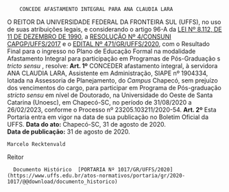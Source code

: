         CONCEDE AFASTAMENTO INTEGRAL PARA ANA CLAUDIA LARA  

 O REITOR DA UNIVERSIDADE FEDERAL DA FRONTEIRA SUL (UFFS), no uso de suas atribuições legais, e considerando o artigo 96-A da [LEI Nº 8.112, DE 11 DE DEZEMBRO DE 1990](http://www.planalto.gov.br/ccivil_03/leis/L8112cons.htm), a [RESOLUÇÃO Nº 4/CONSUNI CAPGP/UFFS/2017](https://www.uffs.edu.br/atos-normativos/resolucao/consunicapgp/2017-0004) e o [EDITAL Nº 471/GR/UFFS/2020](https://www.uffs.edu.br/atos-normativos/edital/gr/2020-0471), com o Resultado Final para o ingresso no Plano de Educação Formal na modalidade Afastamento Integral para participação em Programas de Pós-Graduação s *tricto sensu* , resolve:   **Art. 1º**  CONCEDER afastamento integral, à servidora ANA CLAUDIA LARA, Assistente em Administração, SIAPE nº 1904334, lotada na Assessoria de Planejamento, do *Campus*  Chapecó, sem prejuízo dos vencimentos do cargo, para participar em Programa de Pós-graduação *stricto sensu*  em nível de Doutorado, na Universidade do Oeste de Santa Catarina (Unoesc), em Chapecó-SC, no período de 31/08/2020 a 26/02/2023, conforme o Processo nº 23205.103211/2020-54.   **Art. 2º**  Esta Portaria entra em vigor na data de sua publicação no Boletim Oficial da UFFS.        **Data do ato:** Chapecó-SC, 31 de agosto de 2020.   
 **Data de publicação:**  31 de agosto de 2020. 

    Marcelo Recktenvald   
 Reitor 

      Documento Histórico  [PORTARIA Nº 1017/GR/UFFS/2020](https://www.uffs.edu.br/atos-normativos/portaria/gr/2020-1017/@@download/documento_historico)     
      